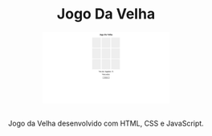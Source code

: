 <h1 style="text-align: center;">Jogo Da Velha</h1>

<img src="./src/image.png" width="50%" style="
    margin-left: auto;
    margin-right: auto;
    display: block;
    width: 50%;">
<br>

<p style="text-align: center;">Jogo da Velha desenvolvido com HTML, CSS e JavaScript.</p>
